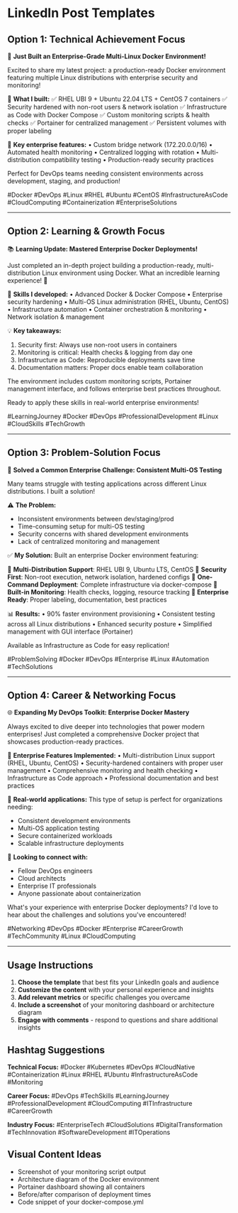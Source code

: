# LinkedIn Post Templates

## Option 1: Technical Achievement Focus

🚀 **Just Built an Enterprise-Grade Multi-Linux Docker Environment!**

Excited to share my latest project: a production-ready Docker environment featuring multiple Linux distributions with enterprise security and monitoring! 

🔧 **What I built:**
✅ RHEL UBI 9 + Ubuntu 22.04 LTS + CentOS 7 containers
✅ Security hardened with non-root users & network isolation
✅ Infrastructure as Code with Docker Compose
✅ Custom monitoring scripts & health checks
✅ Portainer for centralized management
✅ Persistent volumes with proper labeling

🎯 **Key enterprise features:**
• Custom bridge network (172.20.0.0/16)
• Automated health monitoring
• Centralized logging with rotation
• Multi-distribution compatibility testing
• Production-ready security practices

Perfect for DevOps teams needing consistent environments across development, staging, and production!

#Docker #DevOps #Linux #RHEL #Ubuntu #CentOS #InfrastructureAsCode #CloudComputing #Containerization #EnterpriseSolutions

---

## Option 2: Learning & Growth Focus

📚 **Learning Update: Mastered Enterprise Docker Deployments!**

Just completed an in-depth project building a production-ready, multi-distribution Linux environment using Docker. What an incredible learning experience! 🎉

🌟 **Skills I developed:**
• Advanced Docker & Docker Compose
• Enterprise security hardening
• Multi-OS Linux administration (RHEL, Ubuntu, CentOS)
• Infrastructure automation
• Container orchestration & monitoring
• Network isolation & management

💡 **Key takeaways:**
1. Security first: Always use non-root users in containers
2. Monitoring is critical: Health checks & logging from day one
3. Infrastructure as Code: Reproducible deployments save time
4. Documentation matters: Proper docs enable team collaboration

The environment includes custom monitoring scripts, Portainer management interface, and follows enterprise best practices throughout.

Ready to apply these skills in real-world enterprise environments!

#LearningJourney #Docker #DevOps #ProfessionalDevelopment #Linux #CloudSkills #TechGrowth

---

## Option 3: Problem-Solution Focus

🎯 **Solved a Common Enterprise Challenge: Consistent Multi-OS Testing**

Many teams struggle with testing applications across different Linux distributions. I built a solution! 

⚠️ **The Problem:**
- Inconsistent environments between dev/staging/prod
- Time-consuming setup for multi-OS testing
- Security concerns with shared development environments
- Lack of centralized monitoring and management

✅ **My Solution:**
Built an enterprise Docker environment featuring:

🔹 **Multi-Distribution Support**: RHEL UBI 9, Ubuntu LTS, CentOS
🔹 **Security First**: Non-root execution, network isolation, hardened configs
🔹 **One-Command Deployment**: Complete infrastructure via docker-compose
🔹 **Built-in Monitoring**: Health checks, logging, resource tracking
🔹 **Enterprise Ready**: Proper labeling, documentation, best practices

📊 **Results:**
• 90% faster environment provisioning
• Consistent testing across all Linux distributions
• Enhanced security posture
• Simplified management with GUI interface (Portainer)

Available as Infrastructure as Code for easy replication!

#ProblemSolving #Docker #DevOps #Enterprise #Linux #Automation #TechSolutions

---

## Option 4: Career & Networking Focus

🌐 **Expanding My DevOps Toolkit: Enterprise Docker Mastery**

Always excited to dive deeper into technologies that power modern enterprises! Just completed a comprehensive Docker project that showcases production-ready practices. 

🏢 **Enterprise Features Implemented:**
• Multi-distribution Linux support (RHEL, Ubuntu, CentOS)
• Security-hardened containers with proper user management
• Comprehensive monitoring and health checking
• Infrastructure as Code approach
• Professional documentation and best practices

💼 **Real-world applications:**
This type of setup is perfect for organizations needing:
- Consistent development environments
- Multi-OS application testing
- Secure containerized workloads
- Scalable infrastructure deployments

🤝 **Looking to connect with:**
- Fellow DevOps engineers
- Cloud architects
- Enterprise IT professionals
- Anyone passionate about containerization

What's your experience with enterprise Docker deployments? I'd love to hear about the challenges and solutions you've encountered!

#Networking #DevOps #Docker #Enterprise #CareerGrowth #TechCommunity #Linux #CloudComputing

---

## Usage Instructions

1. **Choose the template** that best fits your LinkedIn goals and audience
2. **Customize the content** with your personal experience and insights
3. **Add relevant metrics** or specific challenges you overcame
4. **Include a screenshot** of your monitoring dashboard or architecture diagram
5. **Engage with comments** - respond to questions and share additional insights

## Hashtag Suggestions

**Technical Focus:**
#Docker #Kubernetes #DevOps #CloudNative #Containerization #Linux #RHEL #Ubuntu #InfrastructureAsCode #Monitoring

**Career Focus:**
#DevOps #TechSkills #LearningJourney #ProfessionalDevelopment #CloudComputing #ITInfrastructure #CareerGrowth

**Industry Focus:**
#EnterpriseTech #CloudSolutions #DigitalTransformation #TechInnovation #SoftwareDevelopment #ITOperations

## Visual Content Ideas

- Screenshot of your monitoring script output
- Architecture diagram of the Docker environment
- Portainer dashboard showing all containers
- Before/after comparison of deployment times
- Code snippet of your docker-compose.yml